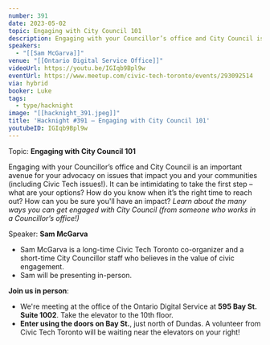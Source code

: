 ```yaml
---
number: 391
date: 2023-05-02
topic: Engaging with City Council 101
description: Engaging with your Councillor’s office and City Council is an important avenue for your advocacy on issues that impact you and your communities (including Civic Tech issues!). It can be intimidating to take the first step – what are your options? How do you know when it’s the right time to reach out? How can you be sure you'll have an impact? *Learn about the many ways you can get engaged with City Council (from someone who works in a Councillor’s office!)*
speakers:
  - "[[Sam McGarva]]"
venue: "[[Ontario Digital Service Office]]"
videoUrl: https://youtu.be/IGIqb9Bpl9w
eventUrl: https://www.meetup.com/civic-tech-toronto/events/293092514
via: hybrid
booker: Luke
tags:
  - type/hacknight
image: "[[hacknight_391.jpeg]]"
title: 'Hacknight #391 – Engaging with City Council 101'
youtubeID: IGIqb9Bpl9w
---
```

Topic: **Engaging with City Council 101**

Engaging with your Councillor’s office and City Council is an important avenue for your advocacy on issues that impact you and your communities (including Civic Tech issues!). It can be intimidating to take the first step – what are your options? How do you know when it’s the right time to reach out? How can you be sure you'll have an impact? *Learn about the many ways you can get engaged with City Council (from someone who works in a Councillor’s office!)*

Speaker: **Sam McGarva**

* Sam McGarva is a long-time Civic Tech Toronto co-organizer and a short-time City Councillor staff who believes in the value of civic engagement.
* Sam will be presenting in-person.

**Join us in person**:

* We're meeting at the office of the Ontario Digital Service at **595 Bay St. Suite 1002**. Take the elevator to the 10th floor.
* **Enter using the doors on Bay St.**, just north of Dundas. A volunteer from Civic Tech Toronto will be waiting near the elevators on your right!
